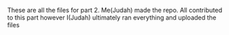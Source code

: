 These are all the files for part 2. Me(Judah) made the repo. All contributed to this part however I(Judah) ultimately ran everything and uploaded the files
